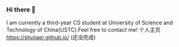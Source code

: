### Hi there 👋
I am currently a third-year CS student at University of Science and Technology of China(USTC).Feel free to contact me!
个人主页 https://shujiaer.github.io/ (还没完成)
<!--
**Shujiaer/Shujiaer** is a ✨ _special_ ✨ repository because its `README.md` (this file) appears on your GitHub profile.

Here are some ideas to get you started:

- 🔭 I’m currently working on ...
- 🌱 I’m currently learning ...
- 👯 I’m looking to collaborate on ...
- 🤔 I’m looking for help with ...
- 💬 Ask me about ...
- 📫 How to reach me: ...
- 😄 Pronouns: ...
- ⚡ Fun fact: ...
-->
